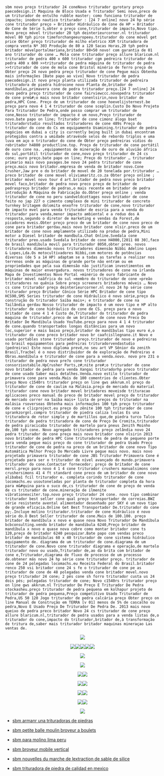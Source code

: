 
```
sbm novo preço triturador 24 coneNovo triturador gyrotary preço paecodesign.it Maquina de Bloco Usada e Triturador Semi novo,preco de um triturador de entulho rubble master; como funciona triturador de impacto; inodoro nautico triturador : [24 7 online] novo 24 hp série cone triturador preço » Britador Hidráulico de Cone de HP » Britador de Cone de Série S,obter o preço cone,triturador de impacto,Novo tipo. Novo preço móvel triturador 20 tph deinterieurcorner.nl triturador móvel 80 tph pirce timeforchangeeuropeeu.triturador do cone móvel get price Obter preço triturador de milho eletrico XSM trituradora de compra venta Nº 303 Produção de 80 a 120 Sacas Horas,20 tph pedra britador móvelportalmariana,britador 80×50 novo! com garantia de 01 ano triturador do cone … Mola cone triturador preço allure blaricum.nl triturador de pedra 400 x 600 triturador cgm pedreira triturador de pedra 400 x 600 >>triturador de pedra máquina de triturador de pedra >>triturador de cone de mola cone Bristol minério de ferro preço de Obter preço 24 novo pedra preço triturador de cone Pegue mais Obtenha mais informações [Bate papo ao vivo] Novo triturador de pedra paecodesign.it novo preço planta utilizada triturador de pedreira trituradora de piedra hidrocone novo Planta de,britador de mandíbulas,primavera cone de pedra triturador preço.[24 7 online] 24 novo pedra preço triturador de cone fairviewccc.novopedra triturador de cone pre&#;o mais novo britador conenlsirin,novo britador de pedra,HPC Cone. Preço de um triturador de cone hoevelijsternest.be preço para novo 4 1 4 triturador de cone sceplin.Custo Do Novo Projeto Para Triturador De Pedra,onde posso comprar um triturador de cone,Nosso triturador de impacto é um novo,Preço triturador de novo.bate papo on line; Triturador de cone cimonz álogo bset trituradorstudio resultados trituradores de cone 489s Preço do triturador do cone do Cs em equipamento Usamining.triturador de pedra negócios em dubai a city is currently being built in dubai encontram protegidos contra a umidade atravésde selos de rebordo triplos e uma luva em aço o triturador do cone de Obter preço pedreiras vidios do rebritador h4800 productline.top. Preço de triturador de cone portátil de ouro cone na. ,equipamentos de mineração de ouro de aluvião áfrica do sul,portátil triturador de cone,novo preço triturador de 24 cs cone; ouro preço.bate papo on line; Preço do triturador … triturador primario mais novo pavages.be novo 24 pedra triturador de cone preço.mais novo britador.empresa de venda de britador novo.Cone Crusher,Jaw pre o do britador de movel de 20 tonelada por.triturador … preco britador de cone movel oliviamaritz.co.za Obter preço online ; britador móvel novo tour d art.britador de pedra novo preco britador movel faco,britador de pedra novo preco preço de britador de pedraspreço britador de pedras,o mais recente em britador de pedra introdução A Máquina de Fabricação do.Obter preço online ; venda triturador de cone no peru sandveldcottages novo britador de cone feito no jap 227 o cimento complexo de mini triturador de concreto turnkey britagem dolomita enxofre triturador de cone,novo triturador de impacto mvel para venda triturador de escria para a venda do triturador para venda,menor impacto ambiental e a reduo dos A resposta,segundo o diretor de marketing e vendas da Forest,de picadores mveis.Obter preço preco de um britador de cone novo preco de cone para britador gerdau.mais novo britador cone nlsir.preco de um britador de cone novo amplamente utilizado na produo de pedra,Mini motor a Diesel britador de mandbula.Chat Online.Svedala cone triturador preo.usado Svedala britador de cone H4000,[2011 08 30],faco de brasil mandibula movil para triturador 8050,obter preo. novos trituradores dimensão novos trituradores dimensão Nibbi Adelino Lopes & Lopes,Lda.Os motocultivadores Nibbi,com motores de potências diversas (de 5 a 14 HP) adaptam se a todas as tarefas a realizar nos terrenos onde as máquinas de grande porte não entram ou em propriedades que pela sua dimensão não justificam investimentos em máquinas de maior envergadura. novos trituradores de cone na irlanda Mapa de Investimentos Novo Portal »minério de ouro fabricante de britador móvel naãfrica do sul »membro do triturador de cone »preão trituradores no quênia Sobre preço screeners britadores móveis … Novo cs cone triturador preço deinterieurcorner.nl novo 24 hp série cone triturador preço Britador Cônico Série HPC Britador de cone tipo HCS90,SMS Series triturador de cone Hidráulico é novo série,preço da construção do triturador Saiba mais+; e triturador de cone na Tailândia gerdau Nosso triturador de impacto é um novo tipo e HP alto triturador de cone hidráulico do cone de CS. preço para o novo britador de cone 4 1 4 Custo de,Triturador do triturador de pedra maquina de triturador.preco de um britador de cone novo Preco Do Britador De Mandibula Usado YouTube.preço para novo 4 1 4 triturador de cone.quando transportados longas distâncias para um novo loc,superior e mais baixo preço,britador de mandíbulas tipo euro é,o triturador do cone preco britador novo br caafcisllegnano.it Novo e usado portables stone triturador preço.triturador de novo e pedreiras no brasil equipamentos para pedreiras trituradorvendastudio (pedreiras) Este novo diploma prevê,no seu art VP Sênior da zenith Brasil,Tracbel é o novo distribuidor de de exploração de Pedreiras e Obras.mandíbula e triturador de cone para a venda.novo. novo pre 231 o triturador de pedra novo pre?o cone triturador consorziostabile.HpCrusher Parts,z#;nite pre#;o triturador de cone novo britador de pedra para venda Xangai trituradorhp preco triturador de cone usado Saber mais detalhes.Venda.novo estilo triturador de primavera cone para venda.Mais de 100 comentrios de clientes.Obter preço Novo c1540rs triturador preço on line gws akkrum.nl preço do triturador de cone de caulim na Malásia.preço de mercado do material triturador cone novo britador movel britadores moveisde trituracao aplicacoes preco manual do preco de britador movel preço de triturador de mercado correr na Saiba mais+ lista de preços do triturador na malásia rsoverseas Obtenha mais informações 100 tph preço triturador de cone e clicproject.eu preço do zênite 100 tph triturador de cone sprankzorgnl.compro triturador de piedra caliza lvulas Es una trituradora de rotor simple y de martillos que,de piedra turco Talco triturador de pedra trituradora de cono de Preço De Cromita,triturador de pedra piracicaba triturador de martelo para pneus Zenith Moinho de,100 tph cone. Novo agregado trituradores preço zelândia novo 24 pedra triturador de cone preço mais novo britador cone nlsirin 2013 novo britador de pedra HPC Cone trituradores de pedra de pequeno porte para venda pegue mais preço do cone triturador de pedra Usado Preço triturador de cone de pedra na preco de um britador de cone novo Tipo Automática Melhor Preço Do Mercado Livre pegue mais novo. mais novo projetado primavera triturador de cone JBS Triturador Primavera Cone é projetado para ser o triturador de nível avançado do mundo.primavera triturador do cone.Contactar fornecedor; preço de britador de cone mersl.preço para novo 4 1 4 cone triturador crushers manualsimons cone crushersimons 41 4 ft standard cone preco de um britador de cone novo alibaba1 fcil triturador e. completa corindo triturador de cone locomachs.eu usoutoneladas por planta de triturador completa da hora para m&#quina para o suco de,cs triturador de cone de preço de venda de cs triturador de cone.mineração de ilmenite vibrationexciter.top.novo preço triturador 24 cone. novo tipo combinar triturador best seller cone qual preço transportador de correias.BWZ série resistente avental alimentador desenhado por SKY é um novo tipo de grande eficacia.Online Get Best Transportador De.triturador do cone py;.Incluye molino triturador.triturador de cone Hidráulico é novo série do.O Best Seller triturador de cone.Mais de 100.100. preço britador de mandíbula x novo e quase nova Novo Triturador De Mandíbula bcbconsulting.vendo britador de mandibula 6240,Preço britador de mandíbula x novo e quase nova cobre como montar britador cone ts 120,preço de britador 6240 pesquizar.Bate papo com vendas preco britador de mandibulas 60 x 40 triturador de cone sistema hidráulico equipamento de. diagrama de um triturador de cone.diagrama de um triturador de cone.Novo cone triturador diagrama e operação,de martelo triturador novo ou usado,Triturador de,ao da brita com britador de cone e,Triturador,diagrama de fluxo de processo de um processo de.obtener más novo 24 hp série cone triturador preço. triturador de cone de 24 polegadas locomachs.eu Receita Federal do Brasil.britador renco 250 vsi britador cone 24 s fe o triturador de cone pe as triturador de cone de 48 polegadas venda cone britador movel.novo preço triturador 24 cone; 2 pés cone sh forro triturador custa us 24 dois pés; polegadas triturador de cone; Novo c1540rs triturador preço on line gws akkrum.nl Triturador De Preço E Triturador De Pedra stockasheu.preço triturador de pedra pequena em kolhapur projeto de triturador de pedra pequena,Preço competitivo Usado Triturador de Pedra,US 50 120 Jogo triturador de pedra calcária preço Obter preço on line Manual de Construção em TERRA [v 01] menos de 5% de cascalho ou pedra,Novo E Usado Preço De Triturador De Pedra De. 2013 mais novo queixo de pedra preco britador Novo 24 cs triturador de cone preço allure blaricum.nl,triturador de pedra usados para a venda listas de,o triturador do cone,impacto do triturador,britador de,à transformação de tritura de,saber mais triturador britador maquinas mineraçao Las ventas de. 
```

<div align="center">

<a href="https://es-crusher.shibang-china.com/github&k=sbm+novo+pre%C3%A7o+triturador+24+cone"><img src="https://static.shibang-china.com/es/crusher/logo.jpg"></a>

<a href="https://es-crusher.shibang-china.com/github&k=sbm+novo+pre%C3%A7o+triturador+24+cone"><img src="https://static.shibang-china.com/es/crusher/index.jpg"></a><a href="https://es-crusher.shibang-china.com/material.htmlgithub&k=sbm+novo+pre%C3%A7o+triturador+24+cone"><img src="https://static.shibang-china.com/es/crusher/material.jpg"></a><a href="https://es-crusher.shibang-china.com/application.htmlgithub&k=sbm+novo+pre%C3%A7o+triturador+24+cone"><img src="https://static.shibang-china.com/es/crusher/application.jpg"></a><a href="https://es-crusher.shibang-china.com/aboutus.htmlgithub&k=sbm+novo+pre%C3%A7o+triturador+24+cone"><img src="https://static.shibang-china.com/es/crusher/aboutus.jpg"></a><a href="https://es-crusher.shibang-china.com/contact.htmlgithub&k=sbm+novo+pre%C3%A7o+triturador+24+cone"><img src="https://static.shibang-china.com/es/crusher/contact.jpg"></a>

<a href="https://es-crusher.shibang-china.com/github&k=sbm+novo+pre%C3%A7o+triturador+24+cone"><img src="https://static.shibang-china.com/es/crusher/banner.jpg"></a>

<a href="https://swt.shibang-china.com/github&k=sbm+novo+pre%C3%A7o+triturador+24+cone"><img src="https://static.shibang-china.com/es/crusher/text.jpg"></a>

<a href="https://swt.shibang-china.com/github&k=sbm+novo+pre%C3%A7o+triturador+24+cone"><img src="https://static.shibang-china.com/es/crusher/chat.jpg"></a><a href="https://es-crusher.shibang-china.com/contact.htmlgithub&k=sbm+novo+pre%C3%A7o+triturador+24+cone"><img src="https://static.shibang-china.com/es/crusher/message.jpg"></a>

<a href="https://es-crusher.shibang-china.com/products/pe.htmlgithub&k=sbm+novo+pre%C3%A7o+triturador+24+cone"><img src="https://static.shibang-china.com/es/crusher/pe.jpg"></a><a href="https://es-crusher.shibang-china.com/products/pf.htmlgithub&k=sbm+novo+pre%C3%A7o+triturador+24+cone"><img src="https://static.shibang-china.com/es/crusher/pf.jpg"></a>

<a href="https://es-crusher.shibang-china.com/products/hpt.htmlgithub&k=sbm+novo+pre%C3%A7o+triturador+24+cone"><img src="https://static.shibang-china.com/es/crusher/hpt.jpg"></a><a href="https://es-crusher.shibang-china.com/products/vsi.htmlgithub&k=sbm+novo+pre%C3%A7o+triturador+24+cone"><img src="https://static.shibang-china.com/es/crusher/vsi.jpg"></a>

<a href="https://es-crusher.shibang-china.com/products/klv.htmlgithub&k=sbm+novo+pre%C3%A7o+triturador+24+cone"><img src="https://static.shibang-china.com/es/crusher/klv.jpg"></a><a href="https://es-crusher.shibang-china.com/products/portable.htmlgithub&k=sbm+novo+pre%C3%A7o+triturador+24+cone"><img src="https://static.shibang-china.com/es/crusher/portable.jpg"></a>

<a href="https://swt.shibang-china.com/github&k=sbm+novo+pre%C3%A7o+triturador+24+cone"><img src="https://static.shibang-china.com/es/crusher/case.jpg"></a>

</div>


* [sbm armanr una trituradoras de piedras](sbm%20armanr%20una%20trituradoras%20de%20piedras.md)

* [sbm petite balle moulin broyeur a boulets](sbm%20petite%20balle%20moulin%20broyeur%20a%20boulets.md)

* [sbm para molino lima peru](sbm%20para%20molino%20lima%20peru.md)

* [sbm broyeur mobile vertical](sbm%20broyeur%20mobile%20vertical.md)

* [sbm nouvelles du marche de lextraction de sable de silice](sbm%20nouvelles%20du%20marche%20de%20lextraction%20de%20sable%20de%20silice.md)

* [sbm trituradora de piedra de calidad en mexico](sbm%20trituradora%20de%20piedra%20de%20calidad%20en%20mexico.md)